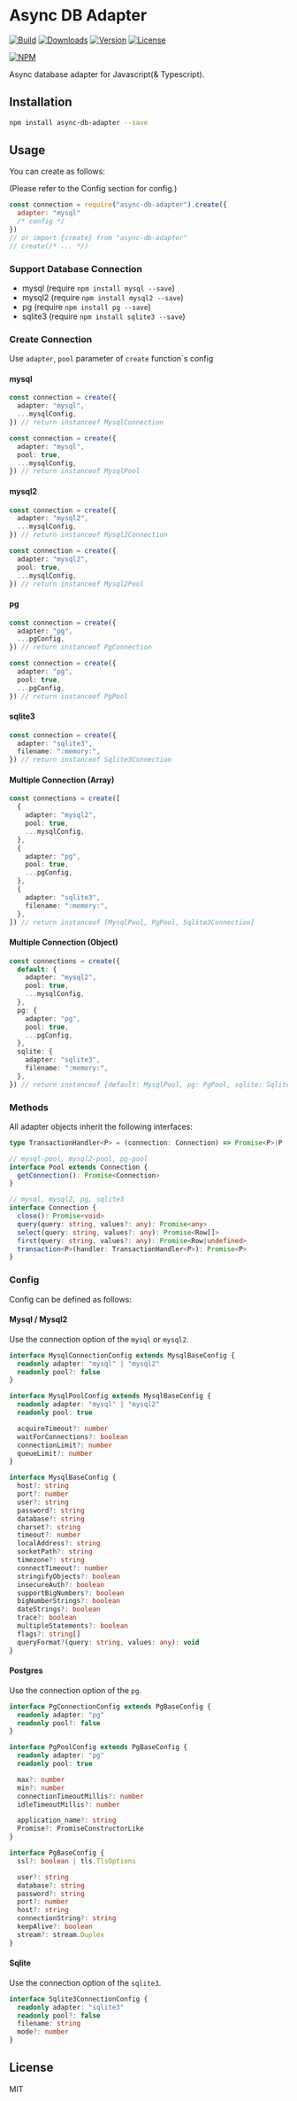 # Async DB Adapter

[![Build](https://travis-ci.org/corgidisco/async-db-adapter.svg?branch=master)](https://travis-ci.org/corgidisco/async-db-adapter)
[![Downloads](https://img.shields.io/npm/dt/async-db-adapter.svg)](https://npmcharts.com/compare/async-db-adapter?minimal=true)
[![Version](https://img.shields.io/npm/v/async-db-adapter.svg)](https://www.npmjs.com/package/async-db-adapter)
[![License](https://img.shields.io/npm/l/async-db-adapter.svg)](https://www.npmjs.com/package/async-db-adapter)

[![NPM](https://nodei.co/npm/async-db-adapter.png)](https://www.npmjs.com/package/async-db-adapter)

Async database adapter for Javascript(& Typescript).

## Installation

```bash
npm install async-db-adapter --save
```

## Usage

You can create as follows:

(Please refer to the Config section for config.)

```javascript
const connection = require("async-db-adapter").create({
  adapter: "mysql"
  /* config */
})
// or import {create} from "async-db-adapter"
// create(/* ... */)
```

### Support Database Connection

- mysql (require `npm install mysql --save`)
- mysql2 (require `npm install mysql2 --save`)
- pg (require `npm install pg --save`)
- sqlite3 (require `npm install sqlite3 --save`)

### Create Connection

Use `adapter`, `pool` parameter of `create` function`s config

#### mysql

```typescript
const connection = create({
  adapter: "mysql",
  ...mysqlConfig,
}) // return instanceof MysqlConnection
```

```typescript
const connection = create({
  adapter: "mysql",
  pool: true,
  ...mysqlConfig,
}) // return instanceof MysqlPool
```

#### mysql2

```typescript
const connection = create({
  adapter: "mysql2",
  ...mysqlConfig,
}) // return instanceof Mysql2Connection
```

```typescript
const connection = create({
  adapter: "mysql2",
  pool: true,
  ...mysqlConfig,
}) // return instanceof Mysql2Pool
```

#### pg

```typescript
const connection = create({
  adapter: "pg",
  ...pgConfig,
}) // return instanceof PgConnection
```

```typescript
const connection = create({
  adapter: "pg",
  pool: true,
  ...pgConfig,
}) // return instanceof PgPool
```

#### sqlite3

```typescript
const connection = create({
  adapter: "sqlite3",
  filename: ":memory:",
}) // return instanceof Sqlite3Connection
```

#### Multiple Connection (Array)

```typescript
const connections = create([
  {
    adapter: "mysql2",
    pool: true,
    ...mysqlConfig,
  },
  {
    adapter: "pg",
    pool: true,
    ...pgConfig,
  },
  {
    adapter: "sqlite3",
    filename: ":memory:",
  },
]) // return instanceof [MysqlPool, PgPool, Sqlite3Connection]
```

#### Multiple Connection (Object)

```typescript
const connections = create({
  default: {
    adapter: "mysql2",
    pool: true,
    ...mysqlConfig,
  },
  pg: {
    adapter: "pg",
    pool: true,
    ...pgConfig,
  },
  sqlite: {
    adapter: "sqlite3",
    filename: ":memory:",
  },
}) // return instanceof {default: MysqlPool, pg: PgPool, sqlite: Sqlite3Connection}
```



### Methods

All adapter objects inherit the following interfaces:

```typescript
type TransactionHandler<P> = (connection: Connection) => Promise<P>|P

// mysql-pool, mysql2-pool, pg-pool
interface Pool extends Connection {
  getConnection(): Promise<Connection>
}

// mysql, mysql2, pg, sqlite3
interface Connection {
  close(): Promise<void>
  query(query: string, values?: any): Promise<any>
  select(query: string, values?: any): Promise<Row[]>
  first(query: string, values?: any): Promise<Row|undefined>
  transaction<P>(handler: TransactionHandler<P>): Promise<P>
}
```

### Config

Config can be defined as follows:

#### Mysql / Mysql2

Use the connection option of the `mysql` or `mysql2`.

```typescript
interface MysqlConnectionConfig extends MysqlBaseConfig {
  readonly adapter: "mysql" | "mysql2"
  readonly pool?: false
}

interface MysqlPoolConfig extends MysqlBaseConfig {
  readonly adapter: "mysql" | "mysql2"
  readonly pool: true

  acquireTimeout?: number
  waitForConnections?: boolean
  connectionLimit?: number
  queueLimit?: number
}

interface MysqlBaseConfig {
  host?: string
  port?: number
  user?: string
  password?: string
  database?: string
  charset?: string
  timeout?: number
  localAddress?: string
  socketPath?: string
  timezone?: string
  connectTimeout?: number
  stringifyObjects?: boolean
  insecureAuth?: boolean
  supportBigNumbers?: boolean
  bigNumberStrings?: boolean
  dateStrings?: boolean
  trace?: boolean
  multipleStatements?: boolean
  flags?: string[]
  queryFormat?(query: string, values: any): void
}
```

#### Postgres

Use the connection option of the `pg`.

```typescript
interface PgConnectionConfig extends PgBaseConfig {
  readonly adapter: "pg"
  readonly pool?: false
}

interface PgPoolConfig extends PgBaseConfig {
  readonly adapter: "pg"
  readonly pool: true

  max?: number
  min?: number
  connectionTimeoutMillis?: number
  idleTimeoutMillis?: number

  application_name?: string
  Promise?: PromiseConstructorLike
}

interface PgBaseConfig {
  ssl?: boolean | tls.TlsOptions

  user?: string
  database?: string
  password?: string
  port?: number
  host?: string
  connectionString?: string
  keepAlive?: boolean
  stream?: stream.Duplex
}
```


#### Sqlite

Use the connection option of the `sqlite3`.

```typescript
interface Sqlite3ConnectionConfig {
  readonly adapter: "sqlite3"
  readonly pool?: false
  filename: string
  mode?: number
}
```

## License

MIT
